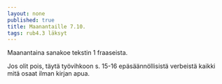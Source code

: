 ```yaml
---
layout: none
published: true
title: Maanantaille 7.10.
tags: rub4.3 läksyt
---
```

Maanantaina sanakoe tekstin 1 fraaseista.

Jos olit pois, täytä työvihkoon s. 15-16 epäsäännöllisistä verbeistä kaikki mitä osaat ilman kirjan apua.